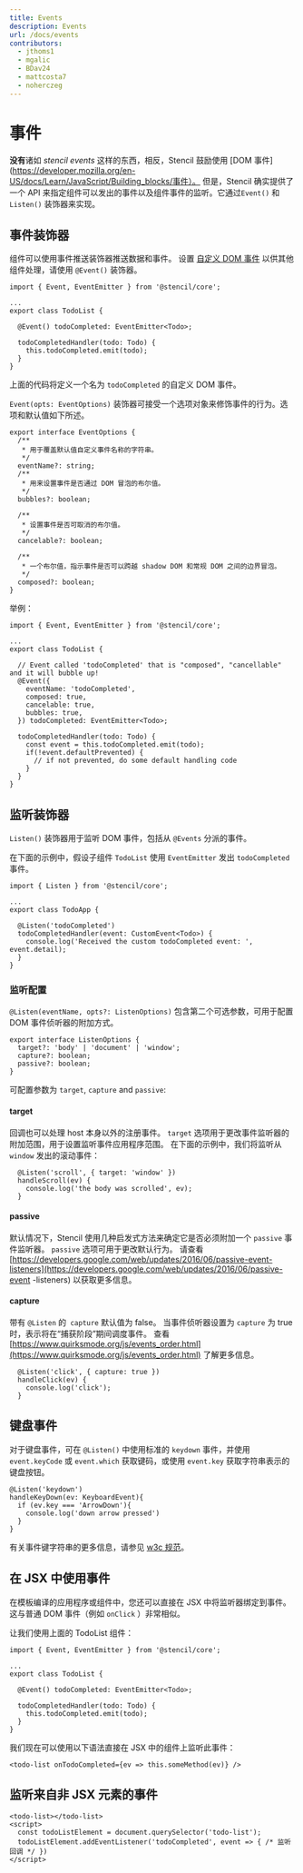 ```yaml
---
title: Events
description: Events
url: /docs/events
contributors:
  - jthoms1
  - mgalic
  - BDav24
  - mattcosta7
  - noherczeg
---
```


# 事件

**没有**诸如 *stencil events* 这样的东西，相反，Stencil 鼓励使用 [DOM 事件](https://developer.mozilla.org/en-US/docs/Learn/JavaScript/Building_blocks/事件）。
但是，Stencil 确实提供了一个 API 来指定组件可以发出的事件以及组件事件的监听。它通过`Event()` 和`Listen()` 装饰器来实现。

## 事件装饰器

组件可以使用事件推送装饰器推送数据和事件。
设置 [自定义 DOM 事件](https://developer.mozilla.org/en-US/docs/Web/Guide/Events/Creating_and_triggering_events) 以供其他组件处理，请使用 `@Event()` 装饰器。

```tsx
import { Event, EventEmitter } from '@stencil/core';

...
export class TodoList {

  @Event() todoCompleted: EventEmitter<Todo>;

  todoCompletedHandler(todo: Todo) {
    this.todoCompleted.emit(todo);
  }
}
```

上面的代码将定义一个名为 `todoCompleted` 的自定义 DOM 事件。

`Event(opts: EventOptions)` 装饰器可接受一个选项对象来修饰事件的行为。选项和默认值如下所述。

```tsx
export interface EventOptions {
  /**
   * 用于覆盖默认值自定义事件名称的字符串。
   */
  eventName?: string;
  /**
   * 用来设置事件是否通过 DOM 冒泡的布尔值。
   */
  bubbles?: boolean;

  /**
   * 设置事件是否可取消的布尔值。
   */
  cancelable?: boolean;

  /**
   * 一个布尔值，指示事件是否可以跨越 shadow DOM 和常规 DOM 之间的边界冒泡。
   */
  composed?: boolean;
}
```

举例：

```tsx
import { Event, EventEmitter } from '@stencil/core';

...
export class TodoList {

  // Event called 'todoCompleted' that is "composed", "cancellable" and it will bubble up!
  @Event({
    eventName: 'todoCompleted',
    composed: true,
    cancelable: true,
    bubbles: true,
  }) todoCompleted: EventEmitter<Todo>;

  todoCompletedHandler(todo: Todo) {
    const event = this.todoCompleted.emit(todo);
    if(!event.defaultPrevented) {
      // if not prevented, do some default handling code
    }
  }
}
```

## 监听装饰器

`Listen()` 装饰器用于监听 DOM 事件，包括从 `@Events` 分派的事件。

在下面的示例中，假设子组件 `TodoList` 使用 `EventEmitter` 发出 `todoCompleted` 事件。

```tsx
import { Listen } from '@stencil/core';

...
export class TodoApp {

  @Listen('todoCompleted')
  todoCompletedHandler(event: CustomEvent<Todo>) {
    console.log('Received the custom todoCompleted event: ', event.detail);
  }
}
```

### 监听配置

`@Listen(eventName, opts?: ListenOptions)` 包含第二个可选参数，可用于配置 DOM 事件侦听器的附加方式。

```tsx
export interface ListenOptions {
  target?: 'body' | 'document' | 'window';
  capture?: boolean;
  passive?: boolean;
}
```

可配置参数为 `target`, `capture` and `passive`:


#### target

回调也可以处理 host 本身以外的注册事件。
`target` 选项用于更改事件监听器的附加范围，用于设置监听事件应用程序范围。
在下面的示例中，我们将监听从 `window` 发出的滚动事件：

```tsx
  @Listen('scroll', { target: 'window' })
  handleScroll(ev) {
    console.log('the body was scrolled', ev);
  }
```

#### passive

默认情况下，Stencil 使用几种启发式方法来确定它是否必须附加一个 `passive` 事件监听器。 `passive` 选项可用于更改默认行为。
请查看 [https://developers.google.com/web/updates/2016/06/passive-event-listeners](https://developers.google.com/web/updates/2016/06/passive-event -listeners) 以获取更多信息。

#### capture

带有 `@Listen` 的` capture` 默认值为 false。
当事件侦听器设置为 `capture` 为 true 时，表示将在“捕获阶段”期间调度事件。
查看 [https://www.quirksmode.org/js/events_order.html](https://www.quirksmode.org/js/events_order.html) 了解更多信息。

```tsx
  @Listen('click', { capture: true })
  handleClick(ev) {
    console.log('click');
  }
```

## 键盘事件

对于键盘事件，可在 `@Listen()` 中使用标准的 `keydown` 事件，并使用 `event.keyCode` 或 `event.which` 获取键码，或使用 `event.key` 获取字符串表示的键盘按钮。

```tsx
@Listen('keydown')
handleKeyDown(ev: KeyboardEvent){
  if (ev.key === 'ArrowDown'){
    console.log('down arrow pressed')
  }
}
```
有关事件键字符串的更多信息，请参见 [w3c 规范](https://www.w3.org/TR/uievents-key/#named-key-attribute-values)。

## 在 JSX 中使用事件

在模板编译的应用程序或组件中，您还可以直接在 JSX 中将监听器绑定到事件。这与普通 DOM 事件（例如 `onClick` ）非常相似。

让我们使用上面的 TodoList 组件：

```tsx
import { Event, EventEmitter } from '@stencil/core';

...
export class TodoList {

  @Event() todoCompleted: EventEmitter<Todo>;

  todoCompletedHandler(todo: Todo) {
    this.todoCompleted.emit(todo);
  }
}
```

我们现在可以使用以下语法直接在 JSX 中的组件上监听此事件：

```tsx
<todo-list onTodoCompleted={ev => this.someMethod(ev)} />
```

## 监听来自非 JSX 元素的事件

```tsx
<todo-list></todo-list>
<script>
  const todoListElement = document.querySelector('todo-list');
  todoListElement.addEventListener('todoCompleted', event => { /* 监听回调 */ })
</script>
```
